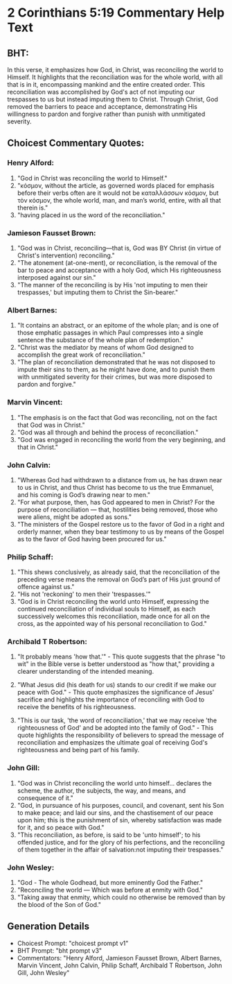 # 2 Corinthians 5:19 Commentary Help Text

## BHT:
In this verse, it emphasizes how God, in Christ, was reconciling the world to Himself. It highlights that the reconciliation was for the whole world, with all that is in it, encompassing mankind and the entire created order. This reconciliation was accomplished by God's act of not imputing our trespasses to us but instead imputing them to Christ. Through Christ, God removed the barriers to peace and acceptance, demonstrating His willingness to pardon and forgive rather than punish with unmitigated severity.

## Choicest Commentary Quotes:
### Henry Alford:
1. "God in Christ was reconciling the world to Himself." 
2. "κόσμον, without the article, as governed words placed for emphasis before their verbs often are it would not be καταλλάσσων κόσμον, but τὸν κόσμον, the whole world, man, and man’s world, entire, with all that therein is."
3. "having placed in us the word of the reconciliation."

### Jamieson Fausset Brown:
1. "God was in Christ, reconciling—that is, God was BY Christ (in virtue of Christ's intervention) reconciling." 
2. "The atonement (at-one-ment), or reconciliation, is the removal of the bar to peace and acceptance with a holy God, which His righteousness interposed against our sin." 
3. "The manner of the reconciling is by His 'not imputing to men their trespasses,' but imputing them to Christ the Sin-bearer."

### Albert Barnes:
1. "It contains an abstract, or an epitome of the whole plan; and is one of those emphatic passages in which Paul compresses into a single sentence the substance of the whole plan of redemption."
2. "Christ was the mediator by means of whom God designed to accomplish the great work of reconciliation."
3. "The plan of reconciliation demonstrated that he was not disposed to impute their sins to them, as he might have done, and to punish them with unmitigated severity for their crimes, but was more disposed to pardon and forgive."

### Marvin Vincent:
1. "The emphasis is on the fact that God was reconciling, not on the fact that God was in Christ."
2. "God was all through and behind the process of reconciliation."
3. "God was engaged in reconciling the world from the very beginning, and that in Christ."

### John Calvin:
1. "Whereas God had withdrawn to a distance from us, he has drawn near to us in Christ, and thus Christ has become to us the true Emmanuel, and his coming is God’s drawing near to men."
2. "For what purpose, then, has God appeared to men in Christ? For the purpose of reconciliation — that, hostilities being removed, those who were aliens, might be adopted as sons."
3. "The ministers of the Gospel restore us to the favor of God in a right and orderly manner, when they bear testimony to us by means of the Gospel as to the favor of God having been procured for us."

### Philip Schaff:
1. "This shews conclusively, as already said, that the reconciliation of the preceding verse means the removal on God’s part of His just ground of offence against us." 
2. "His not 'reckoning' to men their 'trespasses.'"
3. "God is in Christ reconciling the world unto Himself, expressing the continued reconciliation of individual souls to Himself, as each successively welcomes this reconciliation, made once for all on the cross, as the appointed way of his personal reconciliation to God."

### Archibald T Robertson:
1. "It probably means 'how that.'" - This quote suggests that the phrase "to wit" in the Bible verse is better understood as "how that," providing a clearer understanding of the intended meaning.

2. "What Jesus did (his death for us) stands to our credit if we make our peace with God." - This quote emphasizes the significance of Jesus' sacrifice and highlights the importance of reconciling with God to receive the benefits of his righteousness.

3. "This is our task, 'the word of reconciliation,' that we may receive 'the righteousness of God' and be adopted into the family of God." - This quote highlights the responsibility of believers to spread the message of reconciliation and emphasizes the ultimate goal of receiving God's righteousness and being part of his family.

### John Gill:
1. "God was in Christ reconciling the world unto himself... declares the scheme, the author, the subjects, the way, and means, and consequence of it."
2. "God, in pursuance of his purposes, council, and covenant, sent his Son to make peace; and laid our sins, and the chastisement of our peace upon him; this is the punishment of sin, whereby satisfaction was made for it, and so peace with God."
3. "This reconciliation, as before, is said to be 'unto himself'; to his offended justice, and for the glory of his perfections, and the reconciling of them together in the affair of salvation:not imputing their trespasses."

### John Wesley:
1. "God - The whole Godhead, but more eminently God the Father."
2. "Reconciling the world — Which was before at enmity with God."
3. "Taking away that enmity, which could no otherwise be removed than by the blood of the Son of God."


## Generation Details
- Choicest Prompt: "choicest prompt v1"
- BHT Prompt: "bht prompt v3"
- Commentators: "Henry Alford, Jamieson Fausset Brown, Albert Barnes, Marvin Vincent, John Calvin, Philip Schaff, Archibald T Robertson, John Gill, John Wesley"
